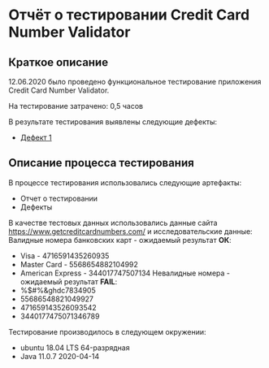 # Отчёт о тестировании Credit Card Number Validator

## Краткое описание

12.06.2020 было проведено функциональное тестирование приложения Credit Card Number Validator.

На тестирование затрачено: 0,5 часов

В результате тестирования выявлены следующие дефекты:
* [Дефект 1](https://github.com/EvgeniaTru/CreditCardNumberValidator_Testing/issues/1)


## Описание процесса тестирования

В процессе тестирования использовались следующие артефакты:
* Отчет о тестировании 
* Дефекты


В качестве тестовых данных использовались данные сайта https://www.getcreditcardnumbers.com/ и исследовательские данные:
Валидные номера банковских карт - ожидаемый результат **ОК**: 
  * Visa - 4716591435260935
  * Master Card - 5568654882104992
  * American Express - 344017747507134
Невалидные номера - ожидаемый результат **FAIL**:
  * %$#%&ghdc7834905
  * 55686548821049927
  * 471659143526093542
  * 3440177475071346789


Тестирование производилось в следующем окружении:
* ubuntu 18.04 LTS 64-разрядная
* Java 11.0.7 2020-04-14

